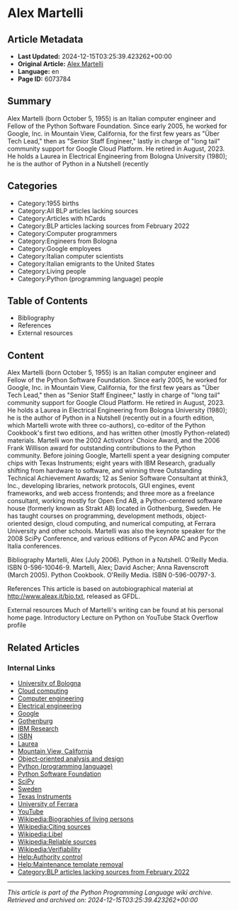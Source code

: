 # Alex Martelli

## Article Metadata

- **Last Updated:** 2024-12-15T03:25:39.423262+00:00
- **Original Article:** [Alex Martelli](https://en.wikipedia.org/wiki/Alex_Martelli)
- **Language:** en
- **Page ID:** 6073784

## Summary

Alex Martelli (born October 5, 1955) is an Italian computer engineer and Fellow of the Python Software Foundation. Since early 2005, he worked for Google, Inc. in Mountain View, California, for the first few years as "Über Tech Lead," then as "Senior Staff Engineer," lastly in charge of "long tail" community support for Google Cloud Platform. He retired in August, 2023.
He holds a Laurea in Electrical Engineering from Bologna University (1980); he is the author of Python in a Nutshell (recently 

## Categories

- Category:1955 births
- Category:All BLP articles lacking sources
- Category:Articles with hCards
- Category:BLP articles lacking sources from February 2022
- Category:Computer programmers
- Category:Engineers from Bologna
- Category:Google employees
- Category:Italian computer scientists
- Category:Italian emigrants to the United States
- Category:Living people
- Category:Python (programming language) people

## Table of Contents

- Bibliography
- References
- External resources

## Content

Alex Martelli (born October 5, 1955) is an Italian computer engineer and Fellow of the Python Software Foundation. Since early 2005, he worked for Google, Inc. in Mountain View, California, for the first few years as "Über Tech Lead," then as "Senior Staff Engineer," lastly in charge of "long tail" community support for Google Cloud Platform. He retired in August, 2023.
He holds a Laurea in Electrical Engineering from Bologna University (1980); he is the author of Python in a Nutshell (recently out in a fourth edition, which Martelli wrote with three co-authors), co-editor of the Python Cookbook's first two editions, and has written other (mostly Python-related) materials. Martelli won the 2002 Activators' Choice Award, and the 2006 Frank Willison award for outstanding contributions to the Python community.
Before joining Google, Martelli spent a year designing computer chips with Texas Instruments; eight years with IBM Research, gradually shifting from hardware to software, and winning three Outstanding Technical Achievement Awards; 12 as Senior Software Consultant at think3, Inc., developing libraries, network protocols, GUI engines, event frameworks, and web access frontends; and three more as a freelance consultant, working mostly for Open End AB, a Python-centered software house (formerly known as Strakt AB) located in Gothenburg, Sweden.
He has taught courses on programming, development methods, object-oriented design, cloud computing, and numerical computing, at Ferrara University and other schools. Martelli was also the keynote speaker for the 2008 SciPy Conference, and various editions of Pycon APAC and Pycon Italia conferences.

Bibliography
Martelli, Alex (July 2006). Python in a Nutshell. O'Reilly Media. ISBN 0-596-10046-9.
Martelli, Alex; David Ascher; Anna Ravenscroft (March 2005). Python Cookbook. O'Reilly Media. ISBN 0-596-00797-3.

References
This article is based on autobiographical material at http://www.aleax.it/bio.txt, released as GFDL.

External resources
Much of Martelli's writing can be found at his personal home page.
Introductory Lecture on Python on YouTube
Stack Overflow profile

## Related Articles

### Internal Links

- [University of Bologna](https://en.wikipedia.org/wiki/University_of_Bologna)
- [Cloud computing](https://en.wikipedia.org/wiki/Cloud_computing)
- [Computer engineering](https://en.wikipedia.org/wiki/Computer_engineering)
- [Electrical engineering](https://en.wikipedia.org/wiki/Electrical_engineering)
- [Google](https://en.wikipedia.org/wiki/Google)
- [Gothenburg](https://en.wikipedia.org/wiki/Gothenburg)
- [IBM Research](https://en.wikipedia.org/wiki/IBM_Research)
- [ISBN](https://en.wikipedia.org/wiki/ISBN)
- [Laurea](https://en.wikipedia.org/wiki/Laurea)
- [Mountain View, California](https://en.wikipedia.org/wiki/Mountain_View,_California)
- [Object-oriented analysis and design](https://en.wikipedia.org/wiki/Object-oriented_analysis_and_design)
- [Python (programming language)](https://en.wikipedia.org/wiki/Python_(programming_language))
- [Python Software Foundation](https://en.wikipedia.org/wiki/Python_Software_Foundation)
- [SciPy](https://en.wikipedia.org/wiki/SciPy)
- [Sweden](https://en.wikipedia.org/wiki/Sweden)
- [Texas Instruments](https://en.wikipedia.org/wiki/Texas_Instruments)
- [University of Ferrara](https://en.wikipedia.org/wiki/University_of_Ferrara)
- [YouTube](https://en.wikipedia.org/wiki/YouTube)
- [Wikipedia:Biographies of living persons](https://en.wikipedia.org/wiki/Wikipedia:Biographies_of_living_persons)
- [Wikipedia:Citing sources](https://en.wikipedia.org/wiki/Wikipedia:Citing_sources)
- [Wikipedia:Libel](https://en.wikipedia.org/wiki/Wikipedia:Libel)
- [Wikipedia:Reliable sources](https://en.wikipedia.org/wiki/Wikipedia:Reliable_sources)
- [Wikipedia:Verifiability](https://en.wikipedia.org/wiki/Wikipedia:Verifiability)
- [Help:Authority control](https://en.wikipedia.org/wiki/Help:Authority_control)
- [Help:Maintenance template removal](https://en.wikipedia.org/wiki/Help:Maintenance_template_removal)
- [Category:BLP articles lacking sources from February 2022](https://en.wikipedia.org/wiki/Category:BLP_articles_lacking_sources_from_February_2022)

---
_This article is part of the Python Programming Language wiki archive._
_Retrieved and archived on: 2024-12-15T03:25:39.423262+00:00_